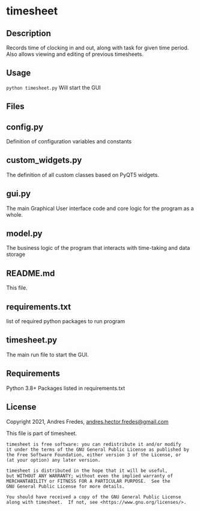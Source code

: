 timesheet
=========

Description
-----------
Records time of clocking in and out, along with task for given time period.
Also allows viewing and editing of previous timesheets.

Usage
-----
`python timesheet.py`
Will start the GUI

Files
-----
## config.py
Definition of configuration variables and constants

## custom_widgets.py
The definition of all custom classes based on PyQT5 widgets.

## gui.py
The main Graphical User interface code and core logic for the program as a whole.

## model.py
The business logic of the program that interacts with time-taking and data storage

## README.md
This file.

## requirements.txt
list of required python packages to run program

## timesheet.py
The main run file to start the GUI.

Requirements
------------
Python 3.8+
Packages listed in requirements.txt

License
-------
Copyright 2021, Andres Fredes, <andres.hector.fredes@gmail.com>

This file is part of timesheet.
 
    timesheet is free software: you can redistribute it and/or modify
    it under the terms of the GNU General Public License as published by
    the Free Software Foundation, either version 3 of the License, or
    (at your option) any later version.

    timesheet is distributed in the hope that it will be useful,
    but WITHOUT ANY WARRANTY; without even the implied warranty of
    MERCHANTABILITY or FITNESS FOR A PARTICULAR PURPOSE.  See the
    GNU General Public License for more details.

    You should have received a copy of the GNU General Public License
    along with timesheet.  If not, see <https://www.gnu.org/licenses/>.